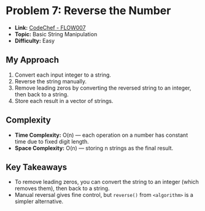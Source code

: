 # Problem 7: Reverse the Number

* **Link:** [CodeChef - FLOW007](https://www.codechef.com/practice/course/logical-problems/DIFF800/problems/FLOW007)
* **Topic:** Basic String Manipulation
* **Difficulty:** Easy

## My Approach

1. Convert each input integer to a string.
2. Reverse the string manually.
3. Remove leading zeros by converting the reversed string to an integer, then back to a string.
4. Store each result in a vector of strings.

## Complexity

* **Time Complexity:** O(n) — each operation on a number has constant time due to fixed digit length.
* **Space Complexity:** O(n) — storing n strings as the final result.

## Key Takeaways

* To remove leading zeros, you can convert the string to an integer (which removes them), then back to a string.
* Manual reversal gives fine control, but `reverse()` from `<algorithm>` is a simpler alternative.
